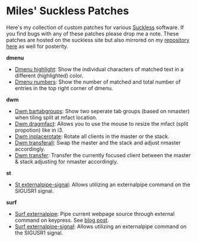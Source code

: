 # Miles' Suckless Patches

Here's my collection of custom patches for various [Suckless](http://suckless.org/philosophy/) software. If you find bugs with any of these patches please drop me a note. These patches are hosted on the suckless site but also mirrored on my [repository here](http://github.com/mil/suckless-patches) as well for posterity.

**dmenu**

- [Dmenu highlight](https://tools.suckless.org/dmenu/patches/highlight): Show the individual characters of matched text in a different (highlighted) color.
- [Dmenu numbers](https://tools.suckless.org/dmenu/patches/numbers): Show the number of matched and total number of entries in the top right corner of dmenu.

**dwm**

- [Dwm bartabgroups](https://dwm.suckless.org/patches/bartabgroups): Show two seperate tab groups (based on nmaster) when tiling split at mfact location.
- [Dwm dragmfact](https://dwm.suckless.org/patches/dragmfact): Allows you to use the mouse to resize the mfact (split propotion) like in i3.
- [Dwm inplacerotate](https://dwm.suckless.org/patches/inplacerotate): Rotate all clients in the master or the stack.
- [Dwm transferall](https://dwm.suckless.org/patches/transfer/): Swap the master and the stack and adjust nmaster accordingly.
- [Dwm transfer](https://dwm.suckless.org/patches/transfer/): Transfer the currently focused client between the master & stack adjusting for nmaster accordingly.

**st**

- [St externalpipe-signal](https://st.suckless.org/patches/externalpipe-signal/): Allows utilizing an externalpipe command on the SIGUSR1 signal.

**surf**

- [Surf externalpipe](https://surf.suckless.org/patches/externalpipe/): Pipe current webpage source through external command on keypress. See [blog post]().
- [Surf externalpipe-signal](https://surf.suckless.org/patches/externalpipe-signal): Allows utilizing an externalpipe command on the SIGUSR1 signal.
